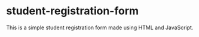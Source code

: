 # student-registration-form
This is a simple student registration form made using HTML and JavaScript.
